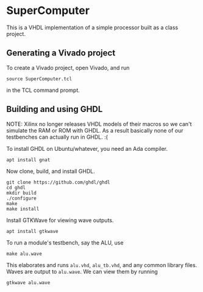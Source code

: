 # SuperComputer

This is a VHDL implementation of a simple processor built as a class project.

## Generating a Vivado project

To create a Vivado project, open Vivado, and run

```
source SuperComputer.tcl
```

in the TCL command prompt.

## Building and using GHDL

NOTE: Xilinx no longer releases VHDL models of their macros so we can't
simulate the RAM or ROM with GHDL. As a result basically none of our
testbenches can actually run in GHDL. :(

To install GHDL on Ubuntu/whatever, you need an Ada compiler.

```
apt install gnat
```

Now clone, build, and install GHDL.

```
git clone https://github.com/ghdl/ghdl
cd ghdl
mkdir build
./configure
make
make install
```

Install GTKWave for viewing wave outputs.

```
apt install gtkwave
```

To run a module's testbench, say the ALU, use

```
make alu.wave
```

This elaborates and runs `alu.vhd`, `alu_tb.vhd`, and any common library files.
Waves are output to `alu.wave`. We can view them by running

```
gtkwave alu.wave
```
